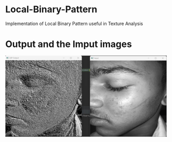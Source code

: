 # Local-Binary-Pattern
Implementation of Local Binary Pattern useful in Texture Analysis
# Output and the Imput images
<img align="left" src="https://raw.githubusercontent.com/SarveshD7/Local-Binary-Pattern/main/LBP_Output.jpg" alt="Output | C" width="1000px"/>

